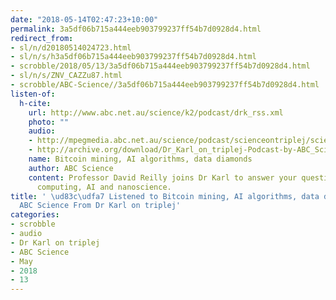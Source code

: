 ```yaml
---
date: "2018-05-14T02:47:23+10:00"
permalink: 3a5df06b715a444eeb903799237ff54b7d0928d4.html
redirect_from:
- sl/n/d20180514024723.html
- sl/n/s/h3a5df06b715a444eeb903799237ff54b7d0928d4.html
- scrobble/2018/05/13/3a5df06b715a444eeb903799237ff54b7d0928d4.html
- sl/n/s/ZNV_CAZZu87.html
- scrobble/ABC-Science//3a5df06b715a444eeb903799237ff54b7d0928d4.html
listen-of:
  h-cite:
    url: http://www.abc.net.au/science/k2/podcast/drk_rss.xml
    photo: ""
    audio:
    - http://mpegmedia.abc.net.au/science/podcast/scienceontriplej/scienceontriplej20171109.mp3
    - http://archive.org/download/Dr_Karl_on_triplej-Podcast-by-ABC_Science/Bitcoin_mining_AI_algorithms_data_diamonds.mp3
    name: Bitcoin mining, AI algorithms, data diamonds
    author: ABC Science
    content: Professor David Reilly joins Dr Karl to answer your questions about quantum
      computing, AI and nanoscience.
title: ' \ud83c\udfa7 Listened to Bitcoin mining, AI algorithms, data diamonds by
  ABC Science From Dr Karl on triplej'
categories:
- scrobble
- audio
- Dr Karl on triplej
- ABC Science
- May
- 2018
- 13
---
```

